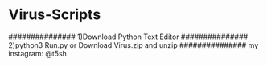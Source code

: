 # Virus-Scripts
###############
1)Download Python Text Editor
###############
2)python3 Run.py or Download Virus.zip and unzip
###############
my instagram: @t5sh
